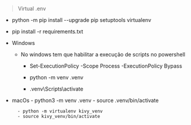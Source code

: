 > Virtual .env

- python -m pip install --upgrade pip setuptools virtualenv
- pip install -r requirements.txt

- Windows
    - No windows tem que habilitar a execução de scripts no powershell
        - Set-ExecutionPolicy -Scope Process -ExecutionPolicy Bypass

        - python -m venv .venv
        - .venv\Scripts\activate

- macOs
        - python3 -m venv .venv
        - source .venv/bin/activate

        - python -m virtualenv kivy_venv
        - source kivy_venv/bin/activate
